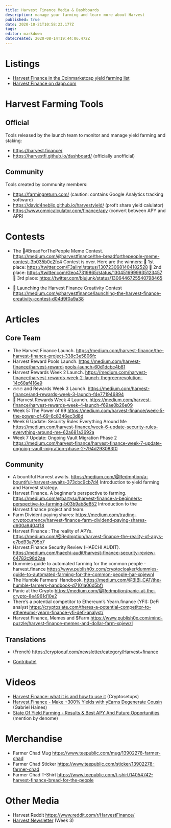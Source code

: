 ```yaml
---
title: Harvest Finance Media & Dashboards
description: manage your farming and learn more about Harvest
published: true
date: 2020-10-21T10:58:23.177Z
tags: 
editor: markdown
dateCreated: 2020-08-14T19:44:06.472Z
---
```


# Listings

- [Harvest Finance in the Coinmarketcap yield farming list](https://coinmarketcap.com/yield-farming/)
- [Harvest Finance on dapp.com](https://www.dapp.com/ja/app/harvest-finance)



# Harvest Farming Tools

## Official

Tools released by the launch team to monitor and manage yield farming and staking:

- https://harvest.finance/
- https://harvestfi.github.io/dashboard/ (officially unofficial)

## Community


Tools created by community members:

- https://farmingreturn.com/ (caution: contains Google Analytics tracking software)
- https://david4neblio.github.io/harvestyield/ (profit share yield calulator)
- https://www.omnicalculator.com/finance/apy (convert between APY and APR)

# Contests

- The 🥖#BreadForThePeople Meme Contest. https://medium.com/@harvestfinance/the-breadforthepeople-meme-contest-3b035b0c2fc4
Contest is over. Here are the winners: 
🥇 1st place: https://twitter.com/F3alimi/status/1307230681404182528
🥈 2nd place: https://twitter.com/Geo47319865/status/1304516999935123457
🥉 3rd place: https://twitter.com/blujunk/status/1306446725540798465

- 🎉 Launching the Harvest Finance Creativity Contest https://medium.com/@harvestfinance/launching-the-harvest-finance-creativity-contest-d04d9f0a9a38



# Articles

## Core Team
- The Harvest Finance Launch. https://medium.com/harvest-finance/the-harvest-finance-project-338c3e5806fc
- Harvest Reward Pools Launch. https://medium.com/harvest-finance/harvest-reward-pools-launch-60d1dcbc4b81
- Harvest Rewards Week 2 Launch. https://medium.com/harvest-finance/harvest-rewards-week-2-launch-thegreenrevolution-14c68af416e9
- 🔥🔥🔥 and Rewards Week 3 Launch. https://medium.com/harvest-finance/and-rewards-week-3-launch-f4e771946894
- 🚜 Harvest Rewards Week 4 Launch. https://medium.com/harvest-finance/harvest-rewards-week-4-launch-f69ae0b26e09
- Week 5: The Power of 69 https://medium.com/harvest-finance/week-5-the-power-of-69-6c8346ec3d8d
- Week 6 Update: Security Rules Everything Around Me https://medium.com/harvest-finance/week-6-update-security-rules-everything-around-me-62a681a3692a
- Week 7 Update: Ongoing Vault Migration Phase 2 https://medium.com/harvest-finance/harvest-finance-week-7-update-ongoing-vault-migration-phase-2-794d293083f0

## Community
- A bountiful Harvest awaits. https://medium.com/@Redmption/a-bountiful-harvest-awaits-373cbc9cb7d4
	Introduction to yield farming and Harvest strategy.
- Harvest Finance. A beginner’s perspective to farming. https://medium.com/@bartysu/harvest-finance-a-beginners-perspective-to-farming-b03b9ab8e852
	Introduction to the Harvest.finance project and team.
- Farm Divident paying shares: https://medium.com/trading-cryptocurrency/harvest-finance-farm-dividend-paying-shares-d600a9404f18
- Harvest Finance : The reality of APYs. https://medium.com/@Redmption/harvest-finance-the-reality-of-apys-e7bd93a795b7
- Harvest.Finance Security Review (HAECHI AUDIT). https://medium.com/haechi-audit/harvest-finance-security-review-64782c98d2ae
- Dummies guide to automated farming for the common people - harvest.finance https://www.publish0x.com/cryptocloaker/dummies-guide-to-automated-farming-for-the-common-people-har-xpjewnl
- The Humble Farmers’ Handbook. https://medium.com/@BIBI_CAT/the-humble-farmers-handbook-d7101a06d5bf\
- Panic at the Crypto https://medium.com/@Redmption/panic-at-the-crypto-8e4961d10e2
- There’s a potential competitor to Ethereum’s Yearn.finance (YFI): DeFi analyst https://cryptoslate.com/theres-a-potential-competitor-to-ethereums-yearn-finance-yfi-defi-analyst/
- Harvest Finance, Memes and $Farm https://www.publish0x.com/mind-puzzle/harvest-finance-memes-and-dollar-farm-xpjewzl

## Translations
- (French) https://cryptoouf.com/newsletter/category/Harvest+finance

- [Contribute!](/contribute)

# Videos
- [Harvest Finance: what it is and how to use it](https://youtu.be/-smwjTROfmw) (Cryptosetups)
- [Harvest.Finance - Make +300% Yields with yEarns Degenerate Cousin](https://www.youtube.com/watch?v=wmP2fGKUJG8) (Gabriel Haines)
- [State Of Yield Farming - Results & Best APY And Future Opportunities
](https://www.youtube.com/watch?v=vrOlFGavRBs&t=510) (mention by denome)

# Merchandise
- Farmer Chad Mug https://www.teepublic.com/mug/13902278-farmer-chad
- Farmer Chad Sticker https://www.teepublic.com/sticker/13902278-farmer-chad
- Farmer Chad T-Shirt https://www.teepublic.com/t-shirt/14054742-harvest-finance-bread-for-the-people

# Other Media
- Harvest Reddit https://www.reddit.com/r/HarvestFinance/
- [Harvest Newsletter](/harvest_newsletter_.pdf) (Week 3)
